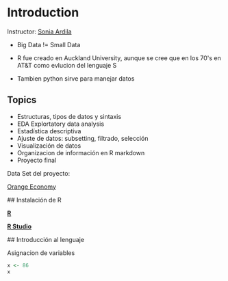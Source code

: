 # Introduction

Instructor: [Sonia Ardila](https://www.linkedin.com/in/sonia-ardila-5b44094/)

- Big Data != Small Data

- R fue creado en Auckland University, aunque se cree que en los 70's en AT&T como evlucion del lenguaje S

- Tambien python sirve para manejar datos

## Topics

- Estructuras, tipos de datos y sintaxis
- EDA Explortatory data analysis
- Estadística descriptiva
- Ajuste de datos: subsetting, filtrado, selección
- Visualización de datos
- Organizacion de información en R markdown
- Proyecto final

Data Set del proyecto:

[Orange Economy](https://github.com/sap0408/Orange-Economy)

## Instalación de R

[**R**](https://cran.r-project.org/)

[**R Studio**](https://www.rstudio.com/products/rstudio/download/)

## Introducción al lenguaje

Asignacion de variables 

```r
x <- 86
x
```